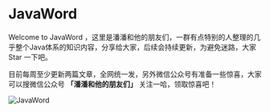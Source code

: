 # JavaWord

Welcome to JavaWord ，这里是潘潘和他的朋友们，一群有点特别的人整理的几乎整个Java体系的知识内容，分享给大家，后续会持续更新，为避免迷路，大家 Star 一下吧。

目前每周至少更新两篇文章，全网统一发，另外微信公众号有准备一些惊喜，大家可以搜微信公众号 **「潘潘和他的朋友们」** 关注一哈，领取惊喜吧！

![JavaWord](https://gitee.com/senlypan/notes/raw/master/images/JavaWord.png)
